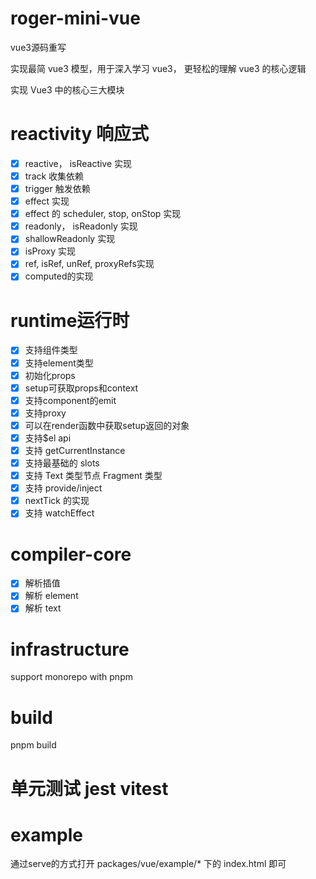 # roger-mini-vue
vue3源码重写

实现最简 vue3 模型，用于深入学习 vue3， 更轻松的理解 vue3 的核心逻辑

实现 Vue3 中的核心三大模块

# reactivity 响应式

- [x] reactive， isReactive 实现
- [x] track 收集依赖
- [x] trigger 触发依赖
- [x] effect 实现
- [x] effect 的 scheduler, stop, onStop 实现
- [x] readonly， isReadonly 实现
- [x] shallowReadonly 实现
- [x] isProxy 实现
- [x] ref, isRef, unRef, proxyRefs实现
- [x] computed的实现

# runtime运行时
- [x] 支持组件类型
- [x] 支持element类型
- [x] 初始化props
- [x] setup可获取props和context
- [x] 支持component的emit
- [x] 支持proxy
- [x] 可以在render函数中获取setup返回的对象
- [x] 支持$el api
- [x] 支持 getCurrentInstance
- [x] 支持最基础的 slots
- [x] 支持 Text 类型节点 Fragment 类型
- [x] 支持 provide/inject
- [x] nextTick 的实现
- [x] 支持 watchEffect

# compiler-core
- [x] 解析插值
- [x] 解析 element
- [x] 解析 text

# infrastructure
support monorepo with pnpm

# build
  pnpm build

# 单元测试 jest vitest

# example
  通过serve的方式打开 packages/vue/example/* 下的 index.html 即可





